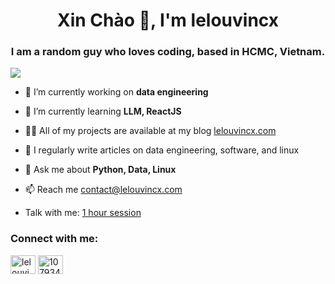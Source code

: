 <h1 align="center">Xin Chào 👋, I'm lelouvincx</h1>
<h3 align="center">I am a random guy who loves coding, based in HCMC, Vietnam.</h3>

[![](https://raw.githubusercontent.com/webuild-community/badge/master/svg/made.svg)](https://vi.wikipedia.org/wiki/Vi%E1%BB%87t_Nam)

- 🔭 I’m currently working on **data engineering**

- 🌱 I’m currently learning **LLM, ReactJS**

- 👨‍💻 All of my projects are available at my blog [lelouvincx.com](lelouvincx.com)

- 📝 I regularly write articles on data engineering, software, and linux

- 💬 Ask me about **Python, Data, Linux**

- 📫 Reach me [contact@lelouvincx.com](mailto:contact@lelouvincx.com)

- Talk with me: [1 hour session](https://calendar.app.google/dJSbgF5W4YnZAAVs8)

<h3 align="left">Connect with me:</h3>
<p align="left">
<a href="https://linkedin.com/in/lelouvincx" target="blank"><img align="center" src="https://raw.githubusercontent.com/rahuldkjain/github-profile-readme-generator/master/src/images/icons/Social/linked-in-alt.svg" alt="lelouvincx" height="30" width="40" /></a>
<a href="https://stackoverflow.com/users/10793419" target="blank"><img align="center" src="https://raw.githubusercontent.com/rahuldkjain/github-profile-readme-generator/master/src/images/icons/Social/stack-overflow.svg" alt="10793419" height="30" width="40" /></a>
</p>
